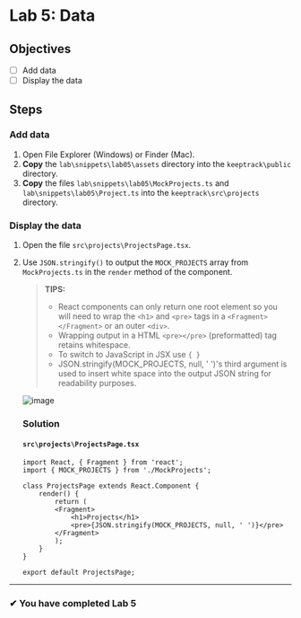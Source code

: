 # Lab 5: Data

## Objectives

- [ ] Add data
- [ ] Display the data

## Steps

### Add data

1. Open File Explorer (Windows) or Finder (Mac).
1. **Copy** the `lab\snippets\lab05\assets` directory into the `keeptrack\public` directory.
1. **Copy** the files `lab\snippets\lab05\MockProjects.ts` and `lab\snippets\lab05\Project.ts` into the `keeptrack\src\projects` directory.

### Display the data

1. Open the file `src\projects\ProjectsPage.tsx`.
2. Use `JSON.stringify()` to output the `MOCK_PROJECTS` array from `MockProjects.ts` in the `render` method of the component.
   > **TIPS:**
   >
   > - React components can only return one root element so you will need to wrap the `<h1>` and `<pre>` tags in a `<Fragment></Fragment>` or an outer `<div>`.
   > - Wrapping output in a HTML `<pre></pre>` (preformatted) tag retains whitespace.
   > - To switch to JavaScript in JSX use `{ }`
   > - JSON.stringify(MOCK_PROJECTS, null, ' ')'s third argument is used to insert white space into the output JSON string for readability purposes.


    ![image](https://user-images.githubusercontent.com/1474579/64889510-85efa380-d63b-11e9-8dc5-86f6dce8cec2.png)

    ### Solution
    #### `src\projects\ProjectsPage.tsx`

    ```tsx
    import React, { Fragment } from 'react';
    import { MOCK_PROJECTS } from './MockProjects';

    class ProjectsPage extends React.Component {
        render() {
            return (
            <Fragment>
                <h1>Projects</h1>
                <pre>{JSON.stringify(MOCK_PROJECTS, null, ' ')}</pre>
            </Fragment>
            );
        }
    }

    export default ProjectsPage;
    ```

---

### &#10004; You have completed Lab 5
